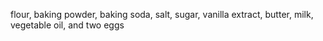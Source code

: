 flour, baking powder, baking soda, salt, sugar, vanilla extract,  butter, milk, vegetable oil, and two eggs